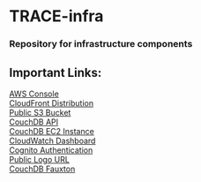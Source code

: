 # TRACE-infra
### Repository for infrastructure components

## Important Links:
[AWS Console](console.aws.amazon.com)
<br>
[CloudFront Distribution](d3w57edmav1w8m.cloudfront.net)
<br>
[Public S3 Bucket](http://trace-prod-ohio.s3-website.us-east-2.amazonaws.com)
<br>
[CouchDB API](https://7fuc7hst55.execute-api.us-east-2.amazonaws.com/)
<br>
[CouchDB EC2 Instance](http://ec2-18-219-243-170.us-east-2.compute.amazonaws.com:5984/)
<br>
[CloudWatch Dashboard](https://cloudwatch.amazonaws.com/dashboard.html?dashboard=trace-cloudwatch-dashboard&context=eyJSIjoidXMtZWFzdC0xIiwiRCI6ImN3LWRiLTAzOTQ0MDY2MzE0NiIsIlUiOiJ1cy1lYXN0LTFfS3F5MVF2cDA3IiwiQyI6IjNldG1iaXUwbTNwZWg5bHRnbTRzZWwwNzciLCJJIjoidXMtZWFzdC0xOmM2NDdkNTViLTFkMzUtNDc4ZC05NDY5LTU4N2U3MTA4MDI5ZSIsIk8iOiJhcm46YXdzOmlhbTo6MDM5NDQwNjYzMTQ2OnJvbGUvc2VydmljZS1yb2xlL0Nsb3VkV2F0Y2hEYXNoYm9hcmQtUHVibGljLVJlYWRPbmx5QWNjZXNzLXRyYWNlLWNsb3Vkd2EtREU4T1A4MUYiLCJNIjoiUHVibGljIn0%3D)
<br>
[Cognito Authentication](https://tracedigital.auth.us-east-2.amazoncognito.com/login?client_id=on5mc08j8f3gi9sg32jcvp6n7&response_type=token&scope=email+phone+aws.cognito.signin.user.admin+profile+openid&redirect_uri=https%3A%2F%2Fd3w57edmav1w8m.cloudfront.net%2F)
<br>
[Public Logo URL](https://trace-logo-image.s3.us-east-2.amazonaws.com/CS+407+Trace+Logo.png)
<br>
[CouchDB Fauxton](http://ec2-18-219-243-170.us-east-2.compute.amazonaws.com:5984/_utils/)
<br>
